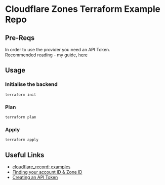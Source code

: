 # Cloudflare Zones Terraform Example Repo

## Pre-Reqs
In order to use the provider you need an API Token.  
Recommended reading - my guide, [here](https://docusaurus.boomam.com/docs/terraform/example_cloudflare-zones)

## Usage
### Initialise the backend
```
terraform init
```
### Plan
```
terraform plan
```

### Apply
```
terraform apply
```

## Useful Links
* [cloudflare_record: examples](https://registry.terraform.io/providers/cloudflare/cloudflare/latest/docs/resources/record)
* [Finding your account ID & Zone ID](https://developers.cloudflare.com/fundamentals/get-started/basic-tasks/find-account-and-zone-ids/)
* [Creating an API Token](https://developers.cloudflare.com/api/tokens/create/)
